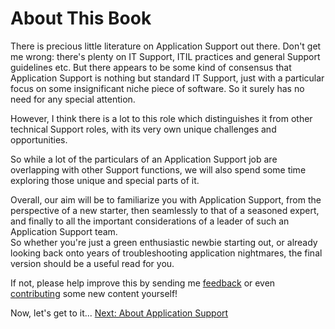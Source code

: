About This Book
===============

There is precious little literature on Application Support out there.
Don't get me wrong: there's plenty on IT Support, ITIL practices and general Support guidelines etc.
But there appears to be some kind of consensus that Application Support is nothing but standard IT Support, just with a particular focus on some insignificant niche piece of software. So it surely has no need for any special  attention.

However, I think there is a lot to this role which distinguishes it from other technical Support roles, with its very own unique challenges and opportunities.

So while a lot of the particulars of an Application Support job are overlapping with other Support functions, we will also spend some time exploring those unique and special parts of it.

Overall, our aim will be to familiarize you with Application Support, from the perspective of a new starter, then seamlessly to that of a seasoned expert, and finally to all the important considerations of a leader of such an Application Support team.  
So whether you're just a green enthusiastic newbie starting out, or already looking back onto years of troubleshooting application nightmares, the final version should be a useful read for you.

If not, please help improve this by sending me [feedback](./Usage_Policy.md) or even [contributing](../CONTRIBUTE.md) some new content yourself!

Now, let's get to it...
[Next: About Application Support](./About_AppSupp.md)
